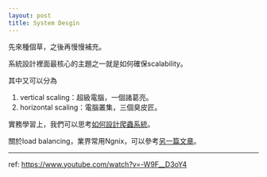 ```yaml
---
layout: post
title: System Desgin
---
```


先來種個草，之後再慢慢補充。

系統設計裡面最核心的主題之一就是如何確保scalability。

其中又可以分為
1. vertical scaling：超級電腦，一個諸葛亮。
2. horizontal scaling：電腦叢集，三個臭皮匠。

實務學習上，我們可以思考[如何設計爬蟲系統](https://mp.weixin.qq.com/s/b9biMN_uZSQOM8DnMRieUw)。

關於load balancing，業界常用Ngnix，可以參考[另一篇文章](https://alanwanga.github.io/Nginx/)。

---

ref:
<https://www.youtube.com/watch?v=-W9F__D3oY4>
